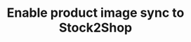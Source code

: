 ---
title: "Enable product image sync to Stock2Shop"
name: "sourcemeta_flatfile"
key: "get_images_enabled"
description: "Fetch images for this source"
user_friendly_description: "Enable the syncing of product images from your Flat File data source to Stock2Shop. the following formats are accepted (.jpg, .jpeg, .png)."
default: "false"
values: []
tags: [sourcemeta,flatfile,flat-file]
type: "meta"
process: "products"
headless: true
---